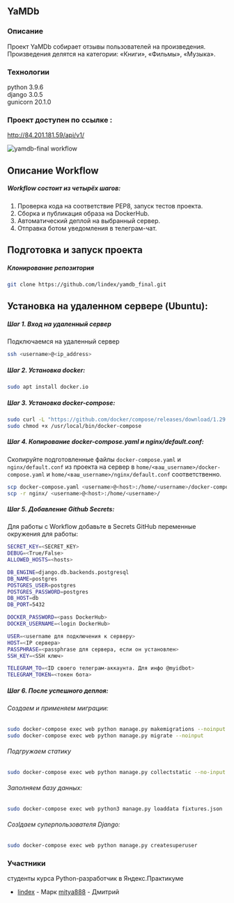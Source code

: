 ## YaMDb
### Описание
Проект YaMDb собирает отзывы пользователей на произведения. Произведения делятся на категории: «Книги», «Фильмы», «Музыка».
### Технологии
python 3.9.6  
django 3.0.5  
gunicorn 20.1.0  
### Проект доступен по ссылке :
http://84.201.181.59/api/v1/

![yamdb-final workflow](https://github.com/lindex/yamdb_final/actions/workflows/yamdb_workflow.yml/badge.svg)



## Описание Workflow

##### Workflow состоит из четырёх шагов:

1. Проверка кода на соответствие PEP8, запуск тестов проекта.
2. Сборка и публикация образа на DockerHub.
3. Автоматический деплой на выбранный сервер.
4. Отправка ботом уведомления в телеграм-чат.


## Подготовка и запуск проекта
##### Клонирование репозитория
```bash
git clone https://github.com/lindex/yamdb_final.git
```

## Установка на удаленном сервере (Ubuntu):
##### Шаг 1. Вход на удаленный сервер
Подключаемся на удаленный сервер
```bash
ssh <username>@<ip_address>
```

##### Шаг 2. Установка docker:

```bash
sudo apt install docker.io 
```

##### Шаг 3. Установка docker-compose:

```bash
sudo curl -L "https://github.com/docker/compose/releases/download/1.29.2/docker-compose-$(uname -s)-$(uname -m)" -o /usr/local/bin/docker-compose
sudo chmod +x /usr/local/bin/docker-compose
```

##### Шаг 4. Копирование docker-compose.yaml и nginx/default.conf:
Скопируйте подготовленные файлы `docker-compose.yaml` и `nginx/default.conf` из проекта на сервер в `home/<ваш_username>/docker-compose.yaml` и `home/<ваш_username>/nginx/default.conf` соответственно.


```bash
scp docker-compose.yaml <username>@<host>:/home/<username>/docker-compose.yaml
scp -r nginx/ <username>@<host>:/home/<username>/
```

##### Шаг 5. Добавление Github Secrets:
Для работы с Workflow добавьте в Secrets GitHub переменные окружения для работы:
```bash
SECRET_KEY=<SECRET_KEY>
DEBUG=<True/False>
ALLOWED_HOSTS=<hosts>

DB_ENGINE=django.db.backends.postgresql
DB_NAME=postgres
POSTGRES_USER=postgres
POSTGRES_PASSWORD=postgres
DB_HOST=db
DB_PORT=5432

DOCKER_PASSWORD=<pass DockerHub>
DOCKER_USERNAME=<login DockerHub>

USER=<username для подключения к серверу>
HOST=<IP сервера>
PASSPHRASE=<passphrase для сервера, если он установлен>
SSH_KEY=<SSH ключ>

TELEGRAM_TO=<ID своего телеграм-аккаунта. Для инфо @myidbot>
TELEGRAM_TOKEN=<токен бота>
```

##### Шаг 6. После успешного деплоя:

###### Создаем и применяем миграции:
```bash
sudo docker-compose exec web python manage.py makemigrations --noinput
sudo docker-compose exec web python manage.py migrate --noinput
```
###### Подгружаем статику
```bash
sudo docker-compose exec web python manage.py collectstatic --no-input 
```
###### Заполняем базу данных:
```bash
sudo docker-compose exec web python3 manage.py loaddata fixtures.json
```
###### Созlдаем суперпользователя Django:
```bash
sudo docker-compose exec web python manage.py createsuperuser
```
### Участники
студенты курса Python-разработчик в Яндекс.Практикуме
- [lindex](https://github.com/lindex/) - Марк
[mitya888](https://github.com/mitya888/) - Дмитрий
